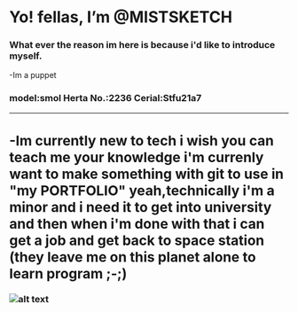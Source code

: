 # Yo! fellas, I’m @MISTSKETCH 

### What ever the reason im here is because i'd like to introduce myself.

-Im a puppet <br/>
<h3>model:smol Herta No.:2236 Cerial:Stfu21a7 <h3\><br\>

---
-Im currently new to tech i wish you can teach me your knowledge i'm currenly want to make something with git to use in "my PORTFOLIO"
yeah,technically i'm a minor and i need it to get into university and then when i'm done with that i can get a job and get back to space station
(they leave me on this planet alone to learn program ;-;)
---
<!---
MISTSKETCH/MISTSKETCH is a ✨ special ✨ repository because its `README.md` (this file) appears on your GitHub profile.
You can click the Preview link to take a look at your changes.
--->
![alt text](http://url/to/img.png)

